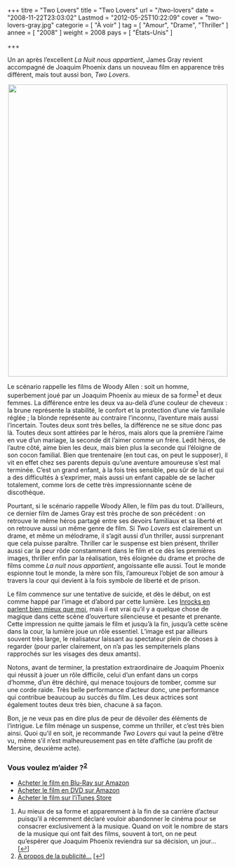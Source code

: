 +++
titre = "Two Lovers"
title = "Two Lovers"
url = "/two-lovers"
date = "2008-11-22T23:03:02"
Lastmod = "2012-05-25T10:22:09"
cover = "two-lovers-gray.jpg"
categorie = [ "À voir" ]
tag = [ "Amour", "Drame", "Thriller" ]
annee = [ "2008" ]
weight = 2008
pays = [ "États-Unis" ]

+++

<p>Un an après l&rsquo;excellent <em>La Nuit nous appartient</em>, James Gray revient accompagné de Joaquim Phoenix dans un nouveau film en apparence très différent, mais tout aussi bon, <em>Two Lovers</em>.</p>
<p style="text-align: center;"><img class="size-full wp-image-946 aligncenter" title="twolovers1" src="twolovers1.jpg" alt="" width="500" height="666" /></p>
<p>Le scénario rappelle les films de Woody Allen : soit un homme, superbement joué par un Joaquim Phoenix au mieux de sa forme<sup><a href="#footnote_0_947" id="identifier_0_947" class="footnote-link footnote-identifier-link" title="Au mieux de sa forme et apparemment &agrave; la fin de sa carri&egrave;re d&rsquo;acteur puisqu&rsquo;il a r&eacute;cemment d&eacute;clar&eacute; vouloir abandonner le cin&eacute;ma pour se consacrer exclusivement &agrave; la musique. Quand on voit le nombre de stars de la musique qui ont fait des films, souvent &agrave; tort, on ne peut qu&rsquo;esp&eacute;rer que Joaquim Phoenix reviendra sur sa d&eacute;cision, un jour&hellip;">1</a></sup> et deux femmes. La différence entre les deux va au-delà d&rsquo;une couleur de cheveux : la brune représente la stabilité, le confort et la protection d&rsquo;une vie familiale réglée ; la blonde représente au contraire l&rsquo;inconnu, l&rsquo;aventure mais aussi l&rsquo;incertain. Toutes deux sont très belles, la différence ne se situe donc pas là. Toutes deux sont attirées par le héros, mais alors que la première l&rsquo;aime en vue d&rsquo;un mariage, la seconde dit l&rsquo;aimer comme un frère. Ledit héros, de l&rsquo;autre côté, aime bien les deux, mais bien plus la seconde qui l&rsquo;éloigne de son cocon familial. Bien que trentenaire (en tout cas, on peut le supposer), il vit en effet chez ses parents depuis qu&rsquo;une aventure amoureuse s&rsquo;est mal terminée. C&rsquo;est un grand enfant, à la fois très sensible, peu sûr de lui et qui a des difficultés à s&rsquo;exprimer, mais aussi un enfant capable de se lacher totalement, comme lors de cette très impressionnante scène de discothèque.</p>
<p>Pourtant, si le scénario rappelle Woody Allen, le film pas du tout. D&rsquo;ailleurs, ce dernier film de James Gray est très proche de son précédent : on retrouve le même héros partagé entre ses devoirs familiaux et sa liberté et on retrouve aussi un même genre de film. Si <em>Two Lovers</em> est clairement un drame, et même un mélodrame, il s&rsquo;agit aussi d&rsquo;un thriller, aussi surprenant que cela puisse paraître. Thriller car le suspense est bien présent, thriller aussi car la peur rôde constamment dans le film et ce dès les premières images, thriller enfin par la réalisation, très éloignée du drame et proche de films comme <em>La nuit nous appartient</em>, angoissante elle aussi. Tout le monde espionne tout le monde, la mère son fils, l&rsquo;amoureux l&rsquo;objet de son amour à travers la cour qui devient à la fois symbole de liberté et de prison.</p>
<p>Le film commence sur une tentative de suicide, et dès le début, on est comme happé par l&rsquo;image et d&rsquo;abord par cette lumière. Les <a href="http://www.lesinrocks.com/cine/cinema-article/critique/two-lovers/">Inrocks en parlent bien mieux que moi</a>, mais il est vrai qu&rsquo;il y a quelque chose de magique dans cette scène d&rsquo;ouverture silencieuse et pesante et prenante. Cette impression ne quitte jamais le film et jusqu&rsquo;à la fin, jusqu&rsquo;à cette scène dans la cour, la lumière joue un rôle essentiel. L&rsquo;image est par ailleurs souvent très large, le réalisateur laissant au spectateur plein de choses à regarder (pour parler clairement, on n&rsquo;a pas les sempiternels plans rapprochés sur les visages des deux amants).</p>
<p>Notons, avant de terminer, la prestation extraordinaire de Joaquim Phoenix qui réussit à jouer un rôle difficile, celui d&rsquo;un enfant dans un corps d&rsquo;homme, d&rsquo;un être déchiré, qui menace toujours de tomber, comme sur une corde raide. Très belle performance d&rsquo;acteur donc, une performance qui contribue beaucoup au succès du film. Les deux actrices sont également toutes deux très bien, chacune à sa façon.</p>
<p>
<p>Bon, je ne veux pas en dire plus de peur de dévoiler des éléments de l&rsquo;intrigue. Le film ménage un suspense, comme un thriller, et c&rsquo;est très bien ainsi. Quoi qu&rsquo;il en soit, je recommande <em>Two Lovers</em> qui vaut la peine d&rsquo;être vu, même s&rsquo;il n&rsquo;est malheureusement pas en tête d&rsquo;affiche (au profit de Mersine, deuxième acte).</p>
<div class="amazon">
<h3>Vous voulez m&rsquo;aider ?<sup><a href="#footnote_1_947" id="identifier_1_947" class="footnote-link footnote-identifier-link" title="&Agrave; propos de la publicit&eacute;&hellip;">2</a></sup></h3>
<ul>
<li><a href="http://www.amazon.fr/gp/product/B006LNAA6Y/ref=as_li_ss_tl?ie=UTF8&#038;tag=leblogdenic07-21&#038;linkCode=as2&#038;camp=1642&#038;creative=19458&#038;creativeASIN=B006LNAA6Y">Acheter le film en Blu-Ray sur Amazon</a></li>
<li><a href="http://www.amazon.fr/gp/product/B001S3QU6G/ref=as_li_ss_tl?ie=UTF8&#038;tag=leblogdenic07-21&#038;linkCode=as2&#038;camp=1642&#038;creative=19458&#038;creativeASIN=B001S3QU6G">Acheter le film en DVD sur Amazon</a></li>
<li><a href="http://itunes.apple.com/fr/movie/two-lovers-vf/id422566262">Acheter le film sur l&rsquo;iTunes Store</a></li>
</ul>
</div>
<ol class="footnotes"><li id="footnote_0_947" class="footnote">Au mieux de sa forme et apparemment à la fin de sa carrière d&rsquo;acteur puisqu&rsquo;il a récemment déclaré vouloir abandonner le cinéma pour se consacrer exclusivement à la musique. Quand on voit le nombre de stars de la musique qui ont fait des films, souvent à tort, on ne peut qu&rsquo;espérer que Joaquim Phoenix reviendra sur sa décision, un jour&#8230; [<a href="#identifier_0_947" class="footnote-link footnote-back-link">&#8617;</a>]</li><li id="footnote_1_947" class="footnote"><a href="http://voiretmanger.fr/soutien/">À propos de la publicité…</a> [<a href="#identifier_1_947" class="footnote-link footnote-back-link">&#8617;</a>]</li></ol>
